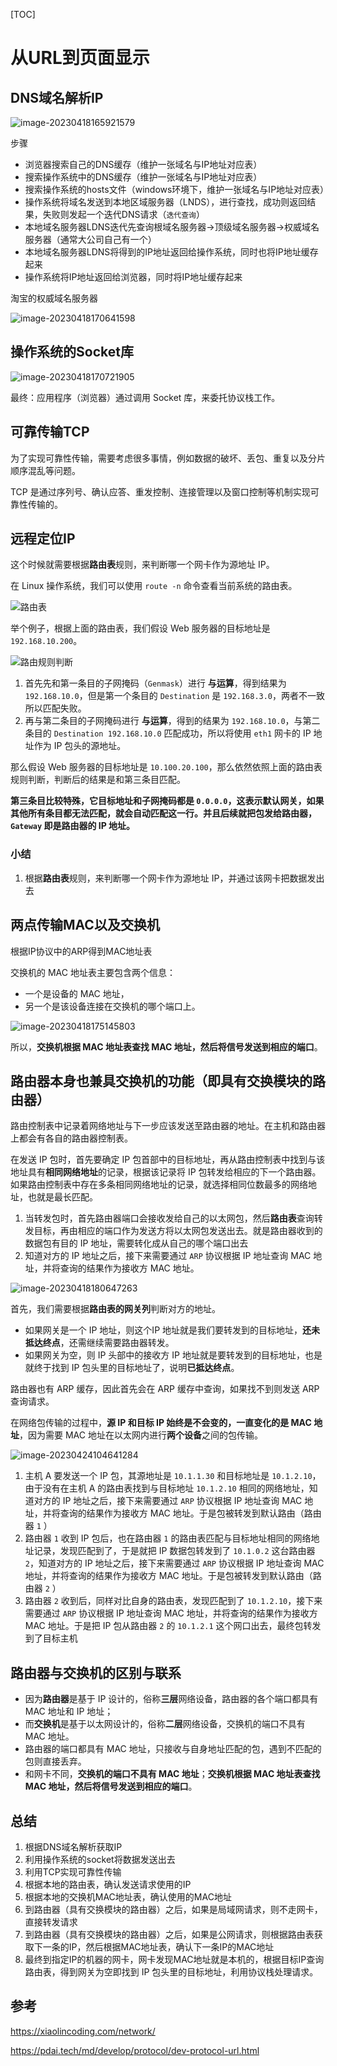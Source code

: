 [TOC]



# 从URL到页面显示



## DNS域名解析IP

![image-20230418165921579](assets/image-20230418165921579.png)

步骤

- 浏览器搜索自己的DNS缓存（维护一张域名与IP地址对应表）
- 搜索操作系统中的DNS缓存（维护一张域名与IP地址对应表）
- 搜索操作系统的hosts文件（windows环境下，维护一张域名与IP地址对应表）
- 操作系统将域名发送到本地区域服务器（LNDS），进行查找，成功则返回结果，失败则发起一个迭代DNS请求（`迭代查询`）
- 本地域名服务器LDNS迭代先查询根域名服务器->顶级域名服务器->权威域名服务器（通常大公司自己有一个）
- 本地域名服务器LDNS将得到的IP地址返回给操作系统，同时也将IP地址缓存起来
- 操作系统将IP地址返回给浏览器，同时将IP地址缓存起来

淘宝的权威域名服务器

![image-20230418170641598](assets/image-20230418170641598.png)

## 操作系统的Socket库

![image-20230418170721905](assets/image-20230418170721905.png)

最终：应用程序（浏览器）通过调用 Socket 库，来委托协议栈工作。

## 可靠传输TCP

为了实现可靠性传输，需要考虑很多事情，例如数据的破坏、丢包、重复以及分片顺序混乱等问题。

TCP 是通过序列号、确认应答、重发控制、连接管理以及窗口控制等机制实现可靠性传输的。

## 远程定位IP

这个时候就需要根据**路由表**规则，来判断哪一个网卡作为源地址 IP。

在 Linux 操作系统，我们可以使用 `route -n` 命令查看当前系统的路由表。

![路由表](https://cdn.xiaolincoding.com/gh/xiaolincoder/ImageHost/%E8%AE%A1%E7%AE%97%E6%9C%BA%E7%BD%91%E7%BB%9C/%E9%94%AE%E5%85%A5%E7%BD%91%E5%9D%80%E8%BF%87%E7%A8%8B/15.jpg)

举个例子，根据上面的路由表，我们假设 Web 服务器的目标地址是 `192.168.10.200`。

![路由规则判断](https://cdn.xiaolincoding.com/gh/xiaolincoder/ImageHost/%E8%AE%A1%E7%AE%97%E6%9C%BA%E7%BD%91%E7%BB%9C/%E9%94%AE%E5%85%A5%E7%BD%91%E5%9D%80%E8%BF%87%E7%A8%8B/16.jpg)

1. 首先先和第一条目的子网掩码（`Genmask`）进行 **与运算**，得到结果为 `192.168.10.0`，但是第一个条目的 `Destination` 是 `192.168.3.0`，两者不一致所以匹配失败。
2. 再与第二条目的子网掩码进行 **与运算**，得到的结果为 `192.168.10.0`，与第二条目的 `Destination 192.168.10.0` 匹配成功，所以将使用 `eth1` 网卡的 IP 地址作为 IP 包头的源地址。

那么假设 Web 服务器的目标地址是 `10.100.20.100`，那么依然依照上面的路由表规则判断，判断后的结果是和第三条目匹配。

**第三条目比较特殊，它目标地址和子网掩码都是 `0.0.0.0`，这表示默认网关，如果其他所有条目都无法匹配，就会自动匹配这一行。并且后续就把包发给路由器，`Gateway` 即是路由器的 IP 地址。**

### 小结

1. 根据**路由表**规则，来判断哪一个网卡作为源地址 IP，并通过该网卡把数据发出去

## 两点传输MAC以及交换机

根据IP协议中的ARP得到MAC地址表

交换机的 MAC 地址表主要包含两个信息：

- 一个是设备的 MAC 地址，
- 另一个是该设备连接在交换机的哪个端口上。

![image-20230418175145803](assets/image-20230418175145803.png)

所以，**交换机根据 MAC 地址表查找 MAC 地址，然后将信号发送到相应的端口**。

## 路由器本身也兼具交换机的功能（即具有交换模块的路由器）

路由控制表中记录着网络地址与下一步应该发送至路由器的地址。在主机和路由器上都会有各自的路由器控制表。

在发送 IP 包时，首先要确定 IP 包首部中的目标地址，再从路由控制表中找到与该地址具有**相同网络地址**的记录，根据该记录将 IP 包转发给相应的下一个路由器。如果路由控制表中存在多条相同网络地址的记录，就选择相同位数最多的网络地址，也就是最长匹配。

1. 当转发包时，首先路由器端口会接收发给自己的以太网包，然后**路由表**查询转发目标，再由相应的端口作为发送方将以太网包发送出去。就是路由器收到的数据包有目的 IP 地址，需要转化成从自己的哪个端口出去
2. 知道对方的 IP 地址之后，接下来需要通过 `ARP` 协议根据 IP 地址查询 MAC 地址，并将查询的结果作为接收方 MAC 地址。

![image-20230418180647263](assets/image-20230418180647263.png)

首先，我们需要根据**路由表的网关列**判断对方的地址。

- 如果网关是一个 IP 地址，则这个IP 地址就是我们要转发到的目标地址，**还未抵达终点**，还需继续需要路由器转发。
- 如果网关为空，则 IP 头部中的接收方 IP 地址就是要转发到的目标地址，也是就终于找到 IP 包头里的目标地址了，说明**已抵达终点**。



路由器也有 ARP 缓存，因此首先会在 ARP 缓存中查询，如果找不到则发送 ARP 查询请求。

在网络包传输的过程中，**源 IP 和目标 IP 始终是不会变的，一直变化的是 MAC 地址**，因为需要 MAC 地址在以太网内进行**两个设备**之间的包传输。

![image-20230424104641284](assets/image-20230424104641284.png)

1. 主机 A 要发送一个 IP 包，其源地址是 `10.1.1.30` 和目标地址是 `10.1.2.10`，由于没有在主机 A 的路由表找到与目标地址 `10.1.2.10` 相同的网络地址，知道对方的 IP 地址之后，接下来需要通过 `ARP` 协议根据 IP 地址查询 MAC 地址，并将查询的结果作为接收方 MAC 地址。于是包被转发到默认路由（路由器 `1` ）
2. 路由器 `1` 收到 IP 包后，也在路由器 `1` 的路由表匹配与目标地址相同的网络地址记录，发现匹配到了，于是就把 IP 数据包转发到了 `10.1.0.2` 这台路由器 `2`，知道对方的 IP 地址之后，接下来需要通过 `ARP` 协议根据 IP 地址查询 MAC 地址，并将查询的结果作为接收方 MAC 地址。于是包被转发到默认路由（路由器 `2` ）
3. 路由器 `2` 收到后，同样对比自身的路由表，发现匹配到了 `10.1.2.10`，接下来需要通过 `ARP` 协议根据 IP 地址查询 MAC 地址，并将查询的结果作为接收方 MAC 地址。于是把 IP 包从路由器 `2` 的 `10.1.2.1` 这个网口出去，最终包转发到了目标主机

## 路由器与交换机的区别与联系

- 因为**路由器**是基于 IP 设计的，俗称**三层**网络设备，路由器的各个端口都具有 MAC 地址和 IP 地址；
- 而**交换机**是基于以太网设计的，俗称**二层**网络设备，交换机的端口不具有 MAC 地址。
- 路由器的端口都具有 MAC 地址，只接收与自身地址匹配的包，遇到不匹配的包则直接丢弃。
- 和网卡不同，**交换机的端口不具有 MAC 地址**；**交换机根据 MAC 地址表查找 MAC 地址，然后将信号发送到相应的端口**。



## 总结

1. 根据DNS域名解析获取IP
2. 利用操作系统的socket将数据发送出去
3. 利用TCP实现可靠性传输
4. 根据本地的路由表，确认发送请求使用的IP
5. 根据本地的交换机MAC地址表，确认使用的MAC地址
6. 到路由器（具有交换模块的路由器）之后，如果是局域网请求，则不走网卡，直接转发请求
7. 到路由器（具有交换模块的路由器）之后，如果是公网请求，则根据路由表获取下一条的IP，然后根据MAC地址表，确认下一条IP的MAC地址
8. 最终到指定IP的机器的网卡，网卡发现MAC地址就是本机的，根据目标IP查询路由表，得到网关为空即找到 IP 包头里的目标地址，利用协议栈处理请求。

## 参考

https://xiaolincoding.com/network/

https://pdai.tech/md/develop/protocol/dev-protocol-url.html































